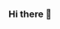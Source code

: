 ### Hi there 👋

<!--
**RayMuan/RayMuan** is a ✨ _special_ ✨ repository because its `README.md` (this file) appears on your GitHub profile.

Here are some ideas to get you started:
[![Ashutosh's github activity graph](https://github-readme-activity-graph.vercel.app/graph?username=Ashutosh00710&theme=dracula)](https://github.com/ashutosh00710/github-readme-activity-graph)

- 🔭 I’m currently working on ...
- 🌱 I’m currently learning ...
- 👯 I’m looking to collaborate on ...
- 🤔 I’m looking for help with ...
- 💬 Ask me about ...
- 📫 How to reach me: ...
- 😄 Pronouns: ...
- ⚡ Fun fact: ...
-->
